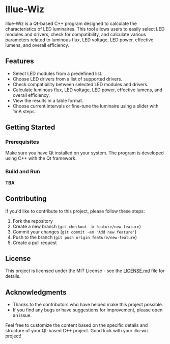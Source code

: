 # Illue-Wiz

Illue-Wiz is a Qt-based C++ program designed to calculate the characteristics of LED luminaires. This tool allows users to easily select LED modules and drivers, check for compatibility, and calculate various parameters related to luminous flux, LED voltage, LED power, effective lumens, and overall efficiency.

## Features

- Select LED modules from a predefined list.
- Choose LED drivers from a list of supported drivers.
- Check compatibility between selected LED modules and drivers.
- Calculate luminous flux, LED voltage, LED power, effective lumens, and overall efficiency.
- View the results in a table format.
- Choose current intervals or fine-tune the luminaire using a slider with 1mA steps.

## Getting Started

### Prerequisites

Make sure you have Qt installed on your system. The program is developed using C++ with the Qt framework.

### Build and Run

**TBA**

## Contributing

If you'd like to contribute to this project, please follow these steps:

1. Fork the repository
2. Create a new branch (`git checkout -b feature/new-feature`)
3. Commit your changes (`git commit -am 'Add new feature'`)
4. Push to the branch (`git push origin feature/new-feature`)
5. Create a pull request

## License

This project is licensed under the MIT License - see the [LICENSE.md](LICENSE.md) file for details.

## Acknowledgments

- Thanks to the contributors who have helped make this project possible.
- If you find any bugs or have suggestions for improvement, please open an issue.

Feel free to customize the content based on the specific details and structure of your Qt-based C++ project. Good luck with your illu-wiz project!
